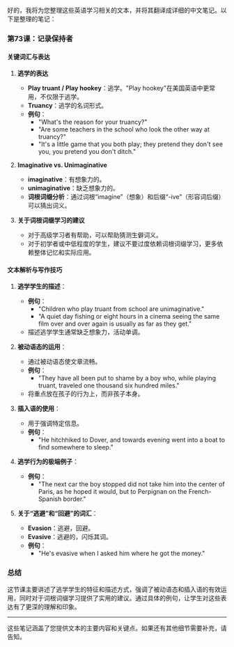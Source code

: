 好的，我将为您整理这些英语学习相关的文本，并将其翻译成详细的中文笔记。以下是整理的笔记：

### 第73课：记录保持者

#### 关键词汇与表达
1. **逃学的表达**
   - **Play truant / Play hookey**：逃学。"Play hookey"在美国英语中更常用，不仅限于逃学。
   - **Truancy**：逃学的名词形式。
   - **例句**：
     - "What's the reason for your truancy?"
     - "Are some teachers in the school who look the other way at truancy?"
     - "It's a little game that you both play; they pretend they don't see you, you pretend you don't ditch."
  
2. **Imaginative vs. Unimaginative**
   - **imaginative**：有想象力的。
   - **unimaginative**：缺乏想象力的。
   - **词根词缀分析**：通过词根“imagine”（想象）和后缀“-ive”（形容词后缀）可以猜出词义。

3. **关于词根词缀学习的建议**
   - 对于高级学习者有帮助，可以帮助猜测生僻词义。
   - 对于初学者或中低程度的学生，建议不要过度依赖词根词缀学习，更多依赖整体记忆和实际应用。

#### 文本解析与写作技巧
1. **逃学学生的描述**：
   - **例句**：
     - "Children who play truant from school are unimaginative."
     - "A quiet day fishing or eight hours in a cinema seeing the same film over and over again is usually as far as they get."
   - 描述逃学学生通常缺乏想象力，活动单调。

2. **被动语态的运用**：
   - 通过被动语态使文章流畅。
   - **例句**：
     - "They have all been put to shame by a boy who, while playing truant, traveled one thousand six hundred miles."
   - 将重点放在孩子的行为上，而非孩子本身。

3. **插入语的使用**：
   - 用于强调特定信息。
   - **例句**：
     - "He hitchhiked to Dover, and towards evening went into a boat to find somewhere to sleep."

4. **逃学行为的极端例子**：
   - **例句**：
     - "The next car the boy stopped did not take him into the center of Paris, as he hoped it would, but to Perpignan on the French-Spanish border."

5. **关于“逃避”和“回避”的词汇**：
   - **Evasion**：逃避，回避。
   - **Evasive**：逃避的，闪烁其词。
   - **例句**：
     - "He's evasive when I asked him where he got the money."

### 总结
这节课主要讲述了逃学学生的特征和描述方式，强调了被动语态和插入语的有效运用，同时对于词根词缀学习提供了实用的建议。通过具体的例句，让学生对这些表达有了更深的理解和印象。

---

这些笔记涵盖了您提供文本的主要内容和关键点。如果还有其他细节需要补充，请告知。